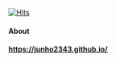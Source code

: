 [![Hits](https://hits.seeyoufarm.com/api/count/incr/badge.svg?url=https%3A%2F%2Fgithub.com%2Fjunho2343)](https://hits.seeyoufarm.com)


#### About
#### https://junho2343.github.io/

